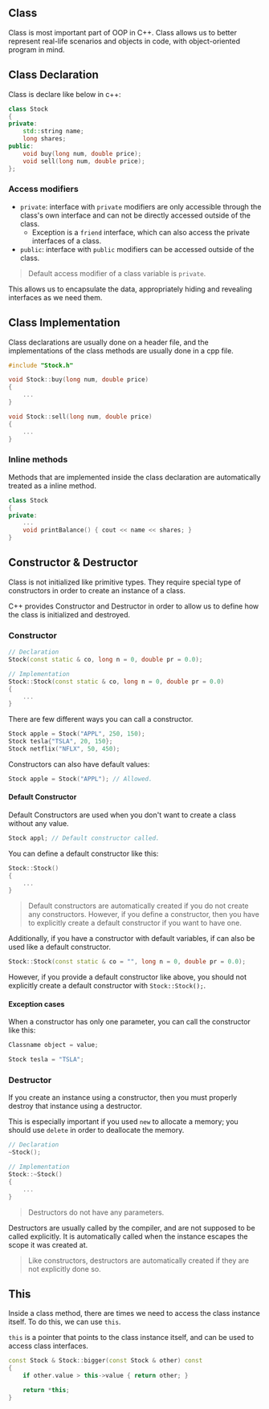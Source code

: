 ## Class
Class is most important part of OOP in C++. Class allows us to better represent real-life scenarios and objects in code, with object-oriented program in mind. 

## Class Declaration
Class is declare like below in c++: 
```c++
class Stock 
{
private: 
    std::string name;
    long shares;
public:
    void buy(long num, double price);
    void sell(long num, double price);
};
```

### Access modifiers
- `private`: interface with `private` modifiers are only accessible through the class's own interface and can not be directly accessed outside of the class. 
    - Exception is a `friend` interface, which can also access the private interfaces of a class.
- `public`: interface with `public` modifiers can be accessed outside of the class. 
> Default access modifier of a class variable is `private`. 

This allows us to encapsulate the data, appropriately hiding and revealing interfaces as we need them. 

## Class Implementation
Class declarations are usually done on a header file, and the implementations of the class methods are usually done in a cpp file. 
```c++
#include "Stock.h"

void Stock::buy(long num, double price)
{
    ...
}

void Stock::sell(long num, double price) 
{
    ...
}
```

### Inline methods
Methods that are implemented inside the class declaration are automatically treated as a inline method. 
```c++
class Stock 
{ 
private:
    ...
    void printBalance() { cout << name << shares; }
}
```

## Constructor & Destructor
Class is not initialized like primitive types. They require special type of constructors in order to create an instance of a class. 

C++ provides Constructor and Destructor in order to allow us to define how the class is initialized and destroyed. 

### Constructor
```c++
// Declaration
Stock(const static & co, long n = 0, double pr = 0.0);

// Implementation
Stock::Stock(const static & co, long n = 0, double pr = 0.0)
{
    ...
}
```

There are few different ways you can call a constructor. 
```c++
Stock apple = Stock("APPL", 250, 150);
Stock tesla{"TSLA", 20, 150};
Stock netflix("NFLX", 50, 450);
```

Constructors can also have default values:
```c++
Stock apple = Stock("APPL"); // Allowed. 
```

#### Default Constructor
Default Constructors are used when you don't want to create a class without any value. 
```c++
Stock appl; // Default constructor called. 
```

You can define a default constructor like this: 
```c++
Stock::Stock() 
{
    ...
}
```

> Default constructors are automatically created if you do not create any constructors. However, if you define a constructor, then you have to explicitly create a default constructor if you want to have one. 

Additionally, if you have a constructor with default variables, if can also be used like a default constructor.
```c++
Stock::Stock(const static & co = "", long n = 0, double pr = 0.0);
```

However, if you provide a default constructor like above, you should not explicitly create a default constructor with `Stock::Stock();`.

#### Exception cases
When a constructor has only one parameter, you can call the constructor like this: 
```c++
Classname object = value;

Stock tesla = "TSLA";
```

### Destructor
If you create an instance using a constructor, then you must properly destroy that instance using a destructor. 

This is especially important if you used `new` to allocate a memory; you should use `delete` in order to deallocate the memory. 
```c++
// Declaration
~Stock();

// Implementation
Stock::~Stock()
{
    ...
}
```
> Destructors do not have any parameters. 

Destructors are usually called by the compiler, and are not supposed to be called explicitly. It is automatically called when the instance escapes the scope it was created at. 

> Like constructors, destructors are automatically created if they are not explicitly done so. 

## This
Inside a class method, there are times we need to access the class instance itself. To do this, we can use `this`. 

`this` is a pointer that points to the class instance itself, and can be used to access class interfaces. 

```c++
const Stock & Stock::bigger(const Stock & other) const
{
    if other.value > this->value { return other; }

    return *this;
}
```

